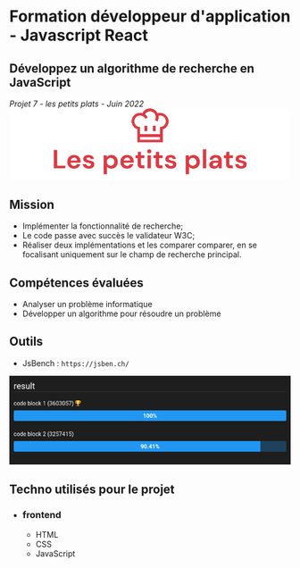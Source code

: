# Formation développeur d'application - Javascript React

## Développez un algorithme de recherche en JavaScript
_Projet 7 - les petits plats - Juin 2022_
![Screenshot](./asset/Screenshot-petits-plats_readme.png)

## Mission 
 * Implémenter la fonctionnalité de recherche;
 * Le code passe avec succès le validateur W3C;
 * Réaliser deux implémentations et les comparer comparer, en se focalisant uniquement sur le champ de recherche principal.


## Compétences évaluées  

* Analyser un problème informatique  
* Développer un algorithme pour résoudre un problème

## Outils

* JsBench : `https://jsben.ch/`

![Screenshot](./asset/Screenshot_2022-07-15_JSBEN.CH_Benchmarking%20for_JavaScript.png)


## Techno utilisés pour le projet  

* ### frontend
  * HTML
  * CSS
  * JavaScript
  